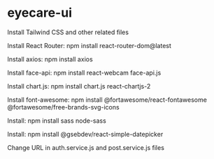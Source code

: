 # eyecare-ui

Install Tailwind CSS and other related files

Install React Router: npm install react-router-dom@latest

Install axios: npm install axios

Install face-api: npm install react-webcam face-api.js

Install chart.js: npm install chart.js react-chartjs-2

Install font-awesome: npm install @fortawesome/react-fontawesome @fortawesome/free-brands-svg-icons

Install: npm install sass node-sass

Install: npm install @gsebdev/react-simple-datepicker

Change URL in auth.service.js and post.service.js files


<!-- 
TODO: Send db request when reloaded or navigated
TODO: Add sound to settings
-->
